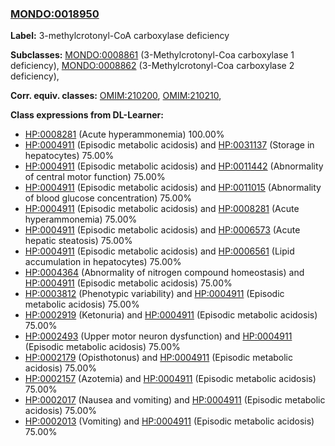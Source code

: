 
### [MONDO:0018950](http://purl.obolibrary.org/obo/MONDO_0018950)
**Label:** 3-methylcrotonyl-CoA carboxylase deficiency

**Subclasses:** [MONDO:0008861](http://purl.obolibrary.org/obo/MONDO_0008861) (3-Methylcrotonyl-Coa carboxylase 1 deficiency), [MONDO:0008862](http://purl.obolibrary.org/obo/MONDO_0008862) (3-Methylcrotonyl-Coa carboxylase 2 deficiency), 

**Corr. equiv. classes:** [OMIM:210200](http://purl.obolibrary.org/obo/OMIM_210200), [OMIM:210210](http://purl.obolibrary.org/obo/OMIM_210210), 

**Class expressions from DL-Learner:**

- [HP:0008281](http://purl.obolibrary.org/obo/HP_0008281) (Acute hyperammonemia) 100.00%
- [HP:0004911](http://purl.obolibrary.org/obo/HP_0004911) (Episodic metabolic acidosis) and [HP:0031137](http://purl.obolibrary.org/obo/HP_0031137) (Storage in hepatocytes) 75.00%
- [HP:0004911](http://purl.obolibrary.org/obo/HP_0004911) (Episodic metabolic acidosis) and [HP:0011442](http://purl.obolibrary.org/obo/HP_0011442) (Abnormality of central motor function) 75.00%
- [HP:0004911](http://purl.obolibrary.org/obo/HP_0004911) (Episodic metabolic acidosis) and [HP:0011015](http://purl.obolibrary.org/obo/HP_0011015) (Abnormality of blood glucose concentration) 75.00%
- [HP:0004911](http://purl.obolibrary.org/obo/HP_0004911) (Episodic metabolic acidosis) and [HP:0008281](http://purl.obolibrary.org/obo/HP_0008281) (Acute hyperammonemia) 75.00%
- [HP:0004911](http://purl.obolibrary.org/obo/HP_0004911) (Episodic metabolic acidosis) and [HP:0006573](http://purl.obolibrary.org/obo/HP_0006573) (Acute hepatic steatosis) 75.00%
- [HP:0004911](http://purl.obolibrary.org/obo/HP_0004911) (Episodic metabolic acidosis) and [HP:0006561](http://purl.obolibrary.org/obo/HP_0006561) (Lipid accumulation in hepatocytes) 75.00%
- [HP:0004364](http://purl.obolibrary.org/obo/HP_0004364) (Abnormality of nitrogen compound homeostasis) and [HP:0004911](http://purl.obolibrary.org/obo/HP_0004911) (Episodic metabolic acidosis) 75.00%
- [HP:0003812](http://purl.obolibrary.org/obo/HP_0003812) (Phenotypic variability) and [HP:0004911](http://purl.obolibrary.org/obo/HP_0004911) (Episodic metabolic acidosis) 75.00%
- [HP:0002919](http://purl.obolibrary.org/obo/HP_0002919) (Ketonuria) and [HP:0004911](http://purl.obolibrary.org/obo/HP_0004911) (Episodic metabolic acidosis) 75.00%
- [HP:0002493](http://purl.obolibrary.org/obo/HP_0002493) (Upper motor neuron dysfunction) and [HP:0004911](http://purl.obolibrary.org/obo/HP_0004911) (Episodic metabolic acidosis) 75.00%
- [HP:0002179](http://purl.obolibrary.org/obo/HP_0002179) (Opisthotonus) and [HP:0004911](http://purl.obolibrary.org/obo/HP_0004911) (Episodic metabolic acidosis) 75.00%
- [HP:0002157](http://purl.obolibrary.org/obo/HP_0002157) (Azotemia) and [HP:0004911](http://purl.obolibrary.org/obo/HP_0004911) (Episodic metabolic acidosis) 75.00%
- [HP:0002017](http://purl.obolibrary.org/obo/HP_0002017) (Nausea and vomiting) and [HP:0004911](http://purl.obolibrary.org/obo/HP_0004911) (Episodic metabolic acidosis) 75.00%
- [HP:0002013](http://purl.obolibrary.org/obo/HP_0002013) (Vomiting) and [HP:0004911](http://purl.obolibrary.org/obo/HP_0004911) (Episodic metabolic acidosis) 75.00%


